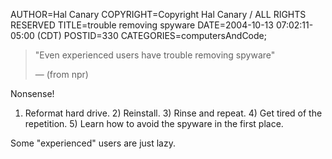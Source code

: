 AUTHOR=Hal Canary
COPYRIGHT=Copyright Hal Canary / ALL RIGHTS RESERVED
TITLE=trouble removing spyware
DATE=2004-10-13 07:02:11-05:00 (CDT)
POSTID=330
CATEGORIES=computersAndCode;

> "Even experienced users have trouble removing spyware"
> 
> — (from npr)

Nonsense!

1) Reformat hard drive. 2) Reinstall. 3) Rinse and repeat. 4) Get tired of the repetition. 5) Learn how to avoid the spyware in the first place.

Some "experienced" users are just lazy.
